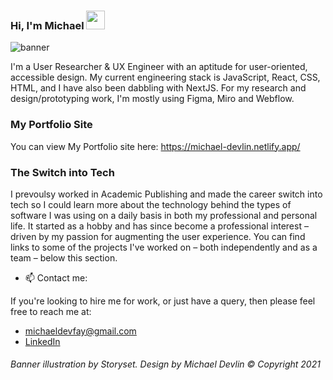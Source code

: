 ### Hi, I'm Michael <img src="https://raw.githubusercontent.com/iampavangandhi/iampavangandhi/master/gifs/Hi.gif" width="30px" style="max-width:100%;">

![banner](https://user-images.githubusercontent.com/23028288/123145079-5991c980-d454-11eb-93b8-e1701a0b6524.gif)

I'm a User Researcher & UX Engineer with an aptitude for user-oriented, accessible design. My current engineering stack is JavaScript, React, CSS, HTML, and I have also been dabbling with NextJS. For my research and design/prototyping work, I'm mostly using Figma, Miro and Webflow.

### My Portfolio Site
You can view My Portfolio site here:
https://michael-devlin.netlify.app/

### The Switch into Tech

I prevoulsy worked in Academic Publishing and made the career switch into tech so I could learn more about the technology behind the types of software I was using on a daily basis in both my professional and personal life. It started as a hobby and has since become a professional interest – driven by my passion for augmenting the user experience. You can find links to some of the projects I've worked on – both independently and as a team – below this section.

- 📫    Contact me:

If you're looking to hire me for work, or just have a query, then please feel free to reach me at: 
- michaeldevfay@gmail.com
- [LinkedIn](https://www.linkedin.com/in/michael-devlin-/)


###### *Banner illustration by Storyset. Design by Michael Devlin © Copyright 2021*
